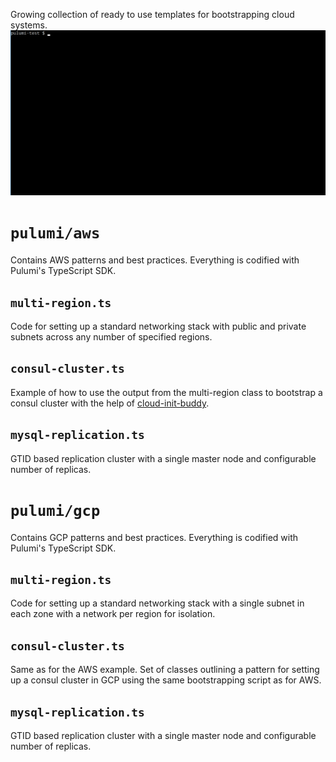 Growing collection of ready to use templates for bootstrapping cloud systems.
![](demo.gif)

# `pulumi/aws`
Contains AWS patterns and best practices. Everything is codified with Pulumi's TypeScript SDK.

## `multi-region.ts`
Code for setting up a standard networking stack with public and private subnets across
any number of specified regions.

## `consul-cluster.ts`
Example of how to use the output from the multi-region class to bootstrap a consul cluster with
the help of [cloud-init-buddy](https://github.com/cloudbootup/cloud-init-buddy).

## `mysql-replication.ts`
GTID based replication cluster with a single master node and configurable number of replicas.

# `pulumi/gcp`
Contains GCP patterns and best practices. Everything is codified with Pulumi's TypeScript SDK.

## `multi-region.ts`
Code for setting up a standard networking stack with a single subnet in each zone with a network
per region for isolation.

## `consul-cluster.ts`
Same as for the AWS example. Set of classes outlining a pattern for setting up a consul cluster
in GCP using the same bootstrapping script as for AWS.

## `mysql-replication.ts`
GTID based replication cluster with a single master node and configurable number of replicas.
